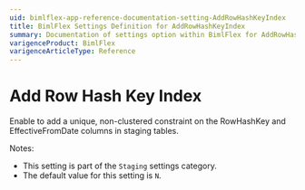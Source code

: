 ```yaml
---
uid: bimlflex-app-reference-documentation-setting-AddRowHashKeyIndex
title: BimlFlex Settings Definition for AddRowHashKeyIndex
summary: Documentation of settings option within BimlFlex for AddRowHashKeyIndex
varigenceProduct: BimlFlex
varigenceArticleType: Reference
---
```


# Add Row Hash Key Index

Enable to add a unique, non-clustered constraint on the RowHashKey and EffectiveFromDate columns in staging tables.

Notes:
* This setting is part of the `Staging` settings category.
* The default value for this setting is `N`.